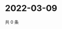 # 2022-03-09

共 0 条

<!-- BEGIN WEIBO -->
<!-- 最后更新时间 Wed Mar 09 2022 12:12:11 GMT+0800 (China Standard Time) -->

<!-- END WEIBO -->
